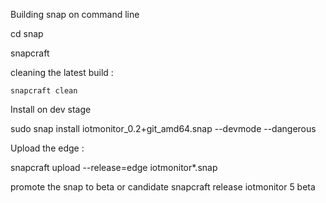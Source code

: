 
Building snap on command line

  cd snap

  snapcraft


  cleaning the latest build :

	snapcraft clean



Install on dev stage

  sudo snap install iotmonitor_0.2+git_amd64.snap --devmode --dangerous

Upload the edge :

  snapcraft upload --release=edge iotmonitor*.snap

promote the snap to beta or candidate
  snapcraft release iotmonitor 5 beta
